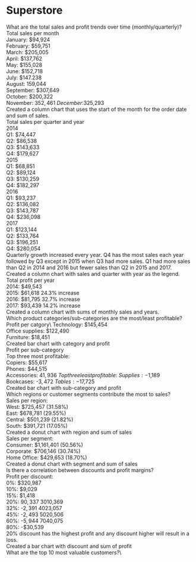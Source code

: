 # Superstore

What are the total sales and profit trends over time (monthly/quarterly)? \
Total sales per month\
January: $94,924\
February: $59,751\
March: $205,005\
April: $137,762\
May: $155,028\
June: $152,718\
July: $147.238\
August: 159,044\
September: $307,649\
October: $200,322\
November: $352,461\
December:$325,293\
Created a column chart that uses the start of the month for the order date and sum of sales.\
Total sales per quarter and year\
2014\
Q1: $74,447\
Q2: $86,538\
Q3: $143,633\
Q4: $179,627\
2015\
Q1: $68,851\
Q2: $89,124\
Q3: $130,259\
Q4: $182,297\
2016\
Q1: $93,237\
Q2: $136,082\
Q3: $143,787\
Q4: $236,098\
2017\
Q1: $123,144\
Q2: $133,764\
Q3: $196,251\
Q4: $280,054\
Quarterly growth increased every year. Q4 has the most sales each year followed by Q3 except in 2015 when Q3 had more sales. Q1 had more sales than Q2 in 2014 and 2016 but fewer sales than Q2 in 2015 and 2017.\
Created a column chart with sales and quarter with year as the legend.\
Total profit per year\
2014: $49,543\
2015: $61,618 24.3% increase\
2016: $81,795 32.7% increase\
2017: $93,439 14.2% increase\
Created a column chart with sums of monthly sales and years.\
Which product categories/sub-categories are the most/least profitable?\
Profit per catgory\ 
Technology: $145,454\
Office supplies: $122,490\
Furniture: $18,451\
Created bar chart with category and profit\
Profit per sub-category\
Top three most profitable:\
Copiers: $55,617\
Phones: $44,515\
Accessories: $41,936\
Top three least profitable:\
Supplies: -$1,189\
Bookcases: -$3,472\
Tables: -$17,725\
Created bar chart with sub-category and profit\
Which regions or customer segments contribute the most to sales?\
Sales per region:\
West: $725,457 (31.58%)\
East: $678,781 (29.55%)\
Central: $501,239 (21.82%)\
South: $391,721 (17.05%)\
Created a donut chart with region and sum of sales\
Sales per segment:\
Consumer: $1,161,401 (50.56%)\
Corporate: $706,146 (30.74%)\
Home Office: $429,653 (18.70%)\
Created a donut chart with segment and sum of sales\
Is there a correlation between discounts and profit margins?\
Profit per discount:\
0%: $320,987\
10%: $9,029\
15%: $1,418\
20%: $90,337\
30%: -$10,369\
32%: -$2,391\
40%: -$23,057\
45%: -$2,493\
50%: -$20,506\
60%: -$5,944\
70%: -$40,075\
80%: -$30,539\
20% discount has the highest profit and any discount higher will result in a loss.\
Created a bar chart with discount and sum of profit\
What are the top 10 most valuable customers?\
